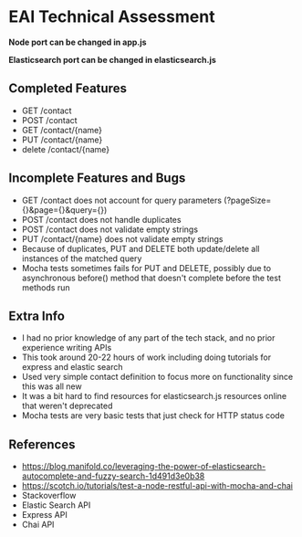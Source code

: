 # EAI Technical Assessment

**Node port can be changed in app.js**

**Elasticsearch port can be changed in elasticsearch.js**

## Completed Features

- GET /contact
- POST /contact
- GET /contact/{name}
- PUT /contact/{name}
- delete /contact/{name}

## Incomplete Features and Bugs

- GET /contact does not account for query parameters (?pageSize={}&page={}&query={})
- POST /contact does not handle duplicates
- POST /contact does not validate empty strings
- PUT /contact/{name} does not validate empty strings
- Because of duplicates, PUT and DELETE both update/delete all instances of the matched query
- Mocha tests sometimes fails for PUT and DELETE, possibly due to asynchronous before() method that doesn't complete before the test methods run

## Extra Info

- I had no prior knowledge of any part of the tech stack, and no prior experience writing APIs
- This took around 20-22 hours of work including doing tutorials for express and elastic search
- Used very simple contact definition to focus more on functionality since this was all new
- It was a bit hard to find resources for elasticsearch.js resources online that weren't deprecated
- Mocha tests are very basic tests that just check for HTTP status code

## References

- https://blog.manifold.co/leveraging-the-power-of-elasticsearch-autocomplete-and-fuzzy-search-1d491d3e0b38
- https://scotch.io/tutorials/test-a-node-restful-api-with-mocha-and-chai
- Stackoverflow
- Elastic Search API
- Express API
- Chai API

